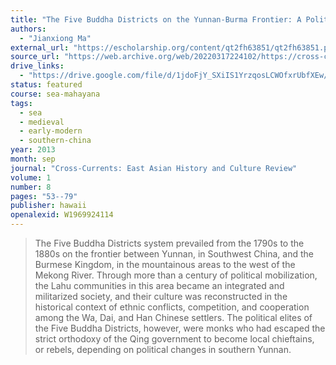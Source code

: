 ```yaml
---
title: "The Five Buddha Districts on the Yunnan-Burma Frontier: A Political System Attached to the State"
authors:
  - "Jianxiong Ma"
external_url: "https://escholarship.org/content/qt2fh63851/qt2fh63851.pdf"
source_url: "https://web.archive.org/web/20220317224102/https://cross-currents.berkeley.edu/e-journal/issue-8/ma"
drive_links:
  - "https://drive.google.com/file/d/1jdoFjY_SXiIS1YrzqosLCWOfxrUbfXEw/view?usp=drivesdk"
status: featured
course: sea-mahayana
tags:
  - sea
  - medieval
  - early-modern
  - southern-china
year: 2013
month: sep
journal: "Cross-Currents: East Asian History and Culture Review"
volume: 1
number: 8
pages: "53--79"
publisher: hawaii
openalexid: W1969924114
---
```


> The Five Buddha Districts system prevailed from the 1790s to the 1880s on the frontier between Yunnan, in Southwest China, and the Burmese Kingdom, in the mountainous areas to the west of the Mekong River.
> Through more than a century of political mobilization, the Lahu communities in this area became an integrated and militarized society, and their culture was reconstructed in the historical context of ethnic conflicts, competition, and cooperation among the Wa, Dai, and Han Chinese settlers.
> The political elites of the Five Buddha Districts, however, were monks who had escaped the strict orthodoxy of the Qing government to become local chieftains, or rebels, depending on political changes in southern Yunnan.
